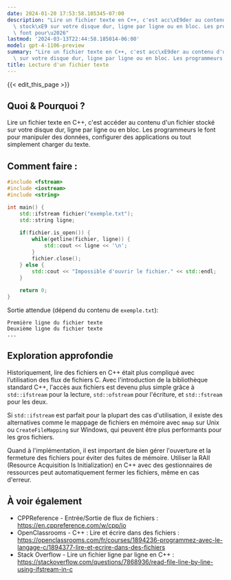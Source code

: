 ```yaml
---
date: 2024-01-20 17:53:58.105345-07:00
description: "Lire un fichier texte en C++, c'est acc\xE9der au contenu d'un fichier\
  \ stock\xE9 sur votre disque dur, ligne par ligne ou en bloc. Les programmeurs le\
  \ font pour\u2026"
lastmod: '2024-03-13T22:44:58.185014-06:00'
model: gpt-4-1106-preview
summary: "Lire un fichier texte en C++, c'est acc\xE9der au contenu d'un fichier stock\xE9\
  \ sur votre disque dur, ligne par ligne ou en bloc. Les programmeurs le font pour\u2026"
title: Lecture d'un fichier texte
---
```


{{< edit_this_page >}}

## Quoi & Pourquoi ?

Lire un fichier texte en C++, c'est accéder au contenu d'un fichier stocké sur votre disque dur, ligne par ligne ou en bloc. Les programmeurs le font pour manipuler des données, configurer des applications ou tout simplement charger du texte.

## Comment faire :

```cpp
#include <fstream>
#include <iostream>
#include <string>

int main() {
    std::ifstream fichier("exemple.txt");
    std::string ligne;
    
    if(fichier.is_open()) {
        while(getline(fichier, ligne)) {
            std::cout << ligne << '\n';
        }
        fichier.close();
    } else {
        std::cout << "Impossible d'ouvrir le fichier." << std::endl;
    }
    
    return 0;
}
```
Sortie attendue (dépend du contenu de `exemple.txt`):
```
Première ligne du fichier texte
Deuxième ligne du fichier texte
...
```

## Exploration approfondie

Historiquement, lire des fichiers en C++ était plus compliqué avec l’utilisation des flux de fichiers C. Avec l'introduction de la bibliothèque standard C++, l'accès aux fichiers est devenu plus simple grâce à `std::ifstream` pour la lecture, `std::ofstream` pour l'écriture, et `std::fstream` pour les deux.

Si `std::ifstream` est parfait pour la plupart des cas d'utilisation, il existe des alternatives comme le mappage de fichiers en mémoire avec `mmap` sur Unix ou `CreateFileMapping` sur Windows, qui peuvent être plus performants pour les gros fichiers.

Quand à l'implémentation, il est important de bien gérer l'ouverture et la fermeture des fichiers pour éviter des fuites de mémoire. Utiliser la RAII (Resource Acquisition Is Initialization) en C++ avec des gestionnaires de ressources peut automatiquement fermer les fichiers, même en cas d'erreur.

## À voir également

- CPPReference - Entrée/Sortie de flux de fichiers : https://en.cppreference.com/w/cpp/io
- OpenClassrooms - C++ : Lire et écrire dans des fichiers : https://openclassrooms.com/fr/courses/1894236-programmez-avec-le-langage-c/1894377-lire-et-ecrire-dans-des-fichiers
- Stack Overflow - Lire un fichier ligne par ligne en C++ : https://stackoverflow.com/questions/7868936/read-file-line-by-line-using-ifstream-in-c

